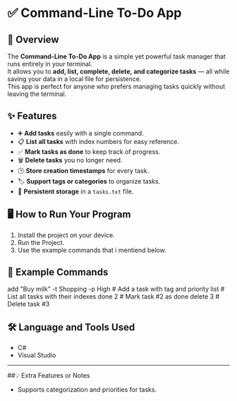# ✅ Command-Line To-Do App


## 📌 Overview
The **Command-Line To-Do App** is a simple yet powerful task manager that runs entirely in your terminal.  
It allows you to **add, list, complete, delete, and categorize tasks** — all while saving your data in a local file for persistence.  
This app is perfect for anyone who prefers managing tasks quickly without leaving the terminal.



## ✨ Features
- ➕ **Add tasks** easily with a single command.
- 📋 **List all tasks** with index numbers for easy reference.
- ✅ **Mark tasks as done** to keep track of progress.
-  🗑 **Delete tasks** you no longer need.
- 🕒 **Store creation timestamps** for every task.
- 🏷 **Support tags or categories** to organize tasks.
- 💾 **Persistent storage** in a `tasks.txt` file.



## 🖥 How to Run Your Program
1. Install the project on your device.
2. Run the Project.
3. Use the example commands that i mentiend below.



## 📖 Example Commands

add "Buy milk" -t Shopping -p High     # Add a task with tag and priority
list                                   # List all tasks with their indexes
done 2                                 # Mark task #2 as done
delete 3                               # Delete task #3




## 🛠 Language and Tools Used
- C#
- Visual Studio

---

##💡 Extra Features or Notes
- Supports categorization and priorities for tasks.

